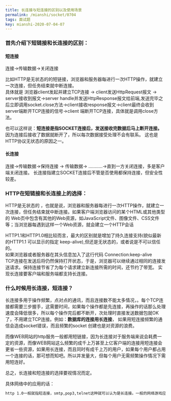 ```yaml
---
title: 长连接与短连接的区别以及使用场景
permalink: /mianshi/socket/0704
tags: 面试题
key: mianshi-2020-07-04-07
---
```


### 首先介绍下短链接和长连接的区别：
#### 短连接
连接->传输数据->关闭连接

比如HTTP是无状态的的短链接，浏览器和服务器每进行一次HTTP操作，就建立一次连接，但任务结束就中断连接。  
具体就是 浏览器client发起并建立TCP连接 -> client发送HttpRequest报文 -> server接收到报文->server handle并发送HttpResponse报文给前端,发送完毕之后立即调用socket.close方法->client接收response报文->client最终会收到server端断开TCP连接的信号->client 端断开TCP连接，具体就是调用close方法。

也可以这样说：__短连接是指SOCKET连接后，发送接收完数据后马上断开连接。__
因为连接后接收了数据就断开了，所以每次数据接受处理不会有联系。 这也是HTTP协议无状态的原因之一。

#### 长连接
连接->传输数据->保持连接 -> 传输数据-> ...........->直到一方关闭连接，多是客户端关闭连接。
长连接指建立SOCKET连接后不管是否使用都保持连接，但安全性较差。

### HTTP在短链接和长连接上的选择：

HTTP是无状态的 ，也就是说，浏览器和服务器每进行一次HTTP操作，就建立一次连接，但任务结束就中断连接。如果客户端浏览器访问的某个HTML或其他类型的 Web页中包含有其他的Web资源，如JavaScript文件、图像文件、CSS文件等；当浏览器每遇到这样一个Web资源，就会建立一个HTTP会话

HTTP1.1和HTTP1.0相比较而言，最大的区别就是增加了持久连接支持(貌似最新的HTTP1.1 可以显示的指定 keep-alive),但还是无状态的，或者说是不可以信任的。  
如果浏览器或者服务器在其头信息加入了这行代码 Connection:keep-alive  
TCP连接在发送后将仍然保持打开状态，于是，浏览器可以继续通过相同的连接发送请求。保持连接节省了为每个请求建立新连接所需的时间，还节约了带宽。
实现长连接要客户端和服务端都支持长连接。  

### 什么时候用长连接，短连接？
长连接多用于操作频繁，点对点的通讯，而且连接数不能太多情况，。每个TCP连接都需要三步握手，这需要时间，如果每个操作都是先连接，再操作的话那么处理速度会降低很多，所以每个操作完后都不断开，次处理时直接发送数据包就OK了，不用建立TCP连接。例如：__数据库的连接用长连接__， 如果用短连接频繁的通信会造成socket错误，而且频繁的socket 创建也是对资源的浪费。

而像WEB网站的http服务一般都用短链接，因为长连接对于服务端来说会耗费一定的资源，而像WEB网站这么频繁的成千上万甚至上亿客户端的连接用短连接会更省一些资源，如果用长连接，而且同时有成千上万的用户，如果每个用户都占用一个连接的话，那可想而知吧。所以并发量大，但每个用户无需频繁操作情况下需用短连好。

总之，长连接和短连接的选择要视情况而定。

具体网络中的应用的话：

```tex
http 1.0一般就指短连接，smtp,pop3,telnet这种就可以认为是长连接。一般的网络游戏应用都是长连接
```
